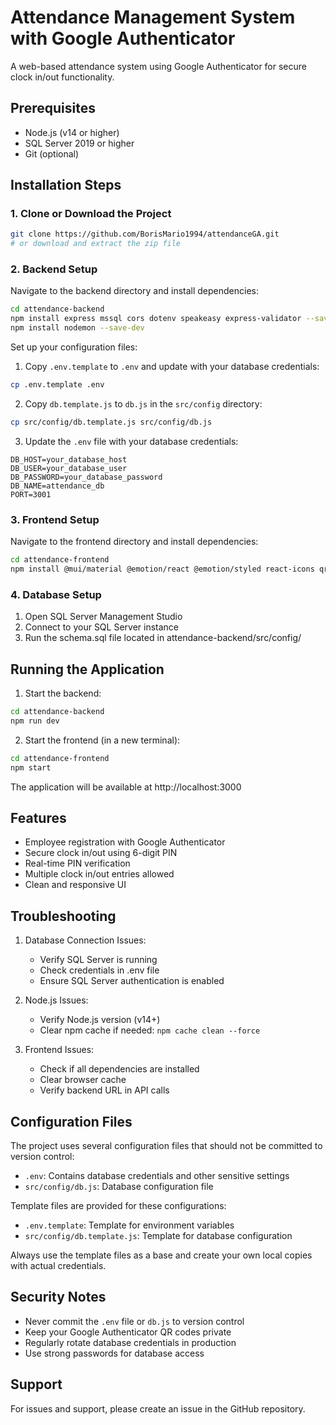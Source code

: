 # Attendance Management System with Google Authenticator

A web-based attendance system using Google Authenticator for secure clock in/out functionality.

## Prerequisites

- Node.js (v14 or higher)
- SQL Server 2019 or higher
- Git (optional)

## Installation Steps

### 1. Clone or Download the Project
```bash
git clone https://github.com/BorisMario1994/attendanceGA.git
# or download and extract the zip file
```

### 2. Backend Setup

Navigate to the backend directory and install dependencies:
```bash
cd attendance-backend
npm install express mssql cors dotenv speakeasy express-validator --save
npm install nodemon --save-dev
```

Set up your configuration files:
1. Copy `.env.template` to `.env` and update with your database credentials:
```bash
cp .env.template .env
```

2. Copy `db.template.js` to `db.js` in the `src/config` directory:
```bash
cp src/config/db.template.js src/config/db.js
```

3. Update the `.env` file with your database credentials:
```
DB_HOST=your_database_host
DB_USER=your_database_user
DB_PASSWORD=your_database_password
DB_NAME=attendance_db
PORT=3001
```

### 3. Frontend Setup

Navigate to the frontend directory and install dependencies:
```bash
cd attendance-frontend
npm install @mui/material @emotion/react @emotion/styled react-icons qrcode.react
```

### 4. Database Setup

1. Open SQL Server Management Studio
2. Connect to your SQL Server instance
3. Run the schema.sql file located in attendance-backend/src/config/

## Running the Application

1. Start the backend:
```bash
cd attendance-backend
npm run dev
```

2. Start the frontend (in a new terminal):
```bash
cd attendance-frontend
npm start
```

The application will be available at http://localhost:3000

## Features

- Employee registration with Google Authenticator
- Secure clock in/out using 6-digit PIN
- Real-time PIN verification
- Multiple clock in/out entries allowed
- Clean and responsive UI

## Troubleshooting

1. Database Connection Issues:
   - Verify SQL Server is running
   - Check credentials in .env file
   - Ensure SQL Server authentication is enabled

2. Node.js Issues:
   - Verify Node.js version (v14+)
   - Clear npm cache if needed: `npm cache clean --force`

3. Frontend Issues:
   - Check if all dependencies are installed
   - Clear browser cache
   - Verify backend URL in API calls

## Configuration Files

The project uses several configuration files that should not be committed to version control:

- `.env`: Contains database credentials and other sensitive settings
- `src/config/db.js`: Database configuration file

Template files are provided for these configurations:
- `.env.template`: Template for environment variables
- `src/config/db.template.js`: Template for database configuration

Always use the template files as a base and create your own local copies with actual credentials.

## Security Notes

- Never commit the `.env` file or `db.js` to version control
- Keep your Google Authenticator QR codes private
- Regularly rotate database credentials in production
- Use strong passwords for database access

## Support

For issues and support, please create an issue in the GitHub repository.